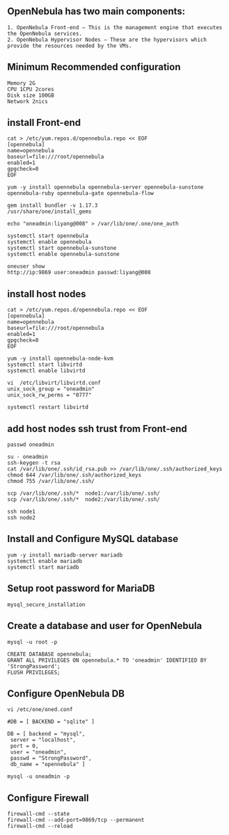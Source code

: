 ## OpenNebula has two main components:
```
1. OpenNebula Front-end – This is the management engine that executes the OpenNebula services.
2. OpenNebula Hypervisor Nodes – These are the hypervisors which provide the resources needed by the VMs.
```
## Minimum Recommended configuration
```
Memory 2G
CPU 1CPU 2cores
Disk size 100GB
Network 2nics
```
## install Front-end
```
cat > /etc/yum.repos.d/opennebula.repo << EOF
[opennebula]
name=opennebula
baseurl=file:///root/opennebula
enabled=1
gpgcheck=0
EOF

yum -y install opennebula opennebula-server opennebula-sunstone opennebula-ruby opennebula-gate opennebula-flow

gem install bundler -v 1.17.3
/usr/share/one/install_gems

echo "oneadmin:liyang@008" > /var/lib/one/.one/one_auth

systemctl start opennebula
systemctl enable opennebula
systemctl start opennebula-sunstone
systemctl enable opennebula-sunstone

oneuser show
http://ip:9869 user:oneadmin passwd:liyang@008
```
## install host nodes
```
cat > /etc/yum.repos.d/opennebula.repo << EOF
[opennebula]
name=opennebula
baseurl=file:///root/opennebula
enabled=1
gpgcheck=0
EOF

yum -y install opennebula-node-kvm
systemctl start libvirtd
systemctl enable libvirtd

vi  /etc/libvirt/libvirtd.conf
unix_sock_group = "oneadmin"
unix_sock_rw_perms = "0777"

systemctl restart libvirtd
```
## add host nodes ssh trust from Front-end
```
passwd oneadmin

su - oneadmin
ssh-keygen -t rsa
cat /var/lib/one/.ssh/id_rsa.pub >> /var/lib/one/.ssh/authorized_keys
chmod 644 /var/lib/one/.ssh/authorized_keys
chmod 755 /var/lib/one/.ssh/

scp /var/lib/one/.ssh/*  node1:/var/lib/one/.ssh/
scp /var/lib/one/.ssh/*  node2:/var/lib/one/.ssh/

ssh node1
ssh node2
```
## Install and Configure MySQL database
```
yum -y install mariadb-server mariadb
systemctl enable mariadb
systemctl start mariadb
```
## Setup root password for MariaDB
```
mysql_secure_installation
```
## Create a database and user for OpenNebula
```
mysql -u root -p

CREATE DATABASE opennebula;
GRANT ALL PRIVILEGES ON opennebula.* TO 'oneadmin' IDENTIFIED BY 'StrongPassword';
FLUSH PRIVILEGES;
```
## Configure OpenNebula DB
```
vi /etc/one/oned.conf

#DB = [ BACKEND = "sqlite" ]

DB = [ backend = "mysql",
 server = "localhost",
 port = 0,
 user = "oneadmin",
 passwd = "StrongPassword",
 db_name = "opennebula" ]

mysql -u oneadmin -p
```
## Configure Firewall
```
firewall-cmd --state
firewall-cmd --add-port=9869/tcp --permanent
firewall-cmd --reload
```

